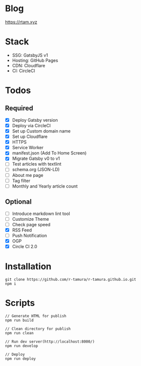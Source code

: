 # Blog
https://rtam.xyz

# Stack
 - SSG: GatsbyJS v1
 - Hosting: GitHub Pages
 - CDN: Cloudflare
 - CI: CircleCI

# Todos

## Required
- [x] Deploy Gatsby version
- [x] Deploy via CircleCI
- [x] Set up Custom domain name
- [x] Set up Cloudflare
- [x] HTTPS
- [x] Service Worker
- [x] manifest.json (Add To Home Screen)
- [x] Migrate Gatsby v0 to v1
- [ ] Test articles with textlint
- [ ] schema.org (JSON-LD)
- [ ] About me page
- [ ] Tag filter
- [ ] Monthly and Yearly article count

## Optional
- [ ] Introduce markdown lint tool
- [ ] Customize Theme
- [ ] Check page speed
- [x] RSS Feed
- [ ] Push Notification
- [x] OGP
- [x] Circle CI 2.0

# Installation

```
git clone https://github.com/r-tamura/r-tamura.github.io.git
npm i
```

# Scripts

```
// Generate HTML for publish
npm run build

// Clean directory for publish
npm run clean

// Run dev server(http://localhost:8000/)
npm run develop

// Deploy
npm run deploy
```
